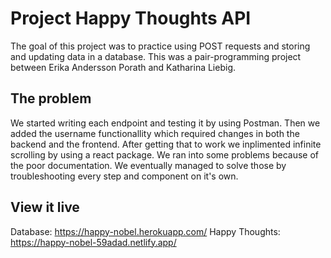 # Project Happy Thoughts API

The goal of this project was to practice using POST requests and storing and updating data in a database.
This was a pair-programming project between Erika Andersson Porath and Katharina Liebig.

## The problem

We started writing each endpoint and testing it by using Postman. Then we added the username functionallity which required changes in both the backend and the frontend. After getting that to work we inplimented infinite scrolling by using a react package. We ran into some problems because of the poor documentation. We eventually managed to solve those by troubleshooting every step and component on it's own. 

## View it live

Database: https://happy-nobel.herokuapp.com/
Happy Thoughts: https://happy-nobel-59adad.netlify.app/
